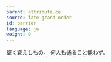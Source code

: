 ```yaml
---
parent: attribute.ce
source: fate-grand-order
id: barrier
language: ja
weight: 0
---
```


堅く聳えしもの。
何人も通ること能わず。
